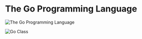 # The Go Programming Language

![The Go Programming Language](http://www.gopl.io/)

![Go Class](https://www.youtube.com/playlist?list=PLoILbKo9rG3skRCj37Kn5Zj803hhiuRK6)
